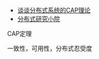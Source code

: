 
- [谈谈分布式系统的CAP理论](https://zhuanlan.zhihu.com/p/33999708)
- [分布式研究小院](https://blog.openacid.com/)

CAP定理

一致性，可用性，分布式忍受度